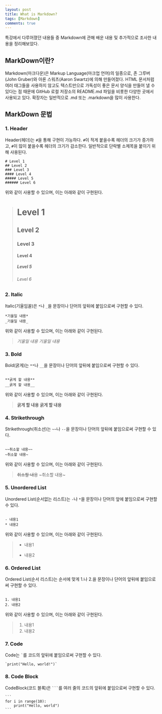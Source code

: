 ```yaml
---
layout: post
title: What is Markdown?
tags: [Markdown]
comments: true
---
```


특강에서 다루어졌던 내용들 중 Markdown에 관해 배운 내용 및 추가적으로 조사한 내용을 정리해보았다.

## MarkDown이란?
Markdown(마크다운)은 Markup Language(마크업 언어)의 일종으로, 존 그루버(John Gruber)와 아론 스워츠(Aaron Swartz)에 의해 만들어졌다. HTML 문서처럼 여러 태그들을 사용하지 않고도 텍스트만으로 가독성이 좋은 문서 양식을 만들어 낼 수 있다는 점 때문에 GitHub 로컬 저장소의 README.md 파일을 비롯한 다양한 곳에서 사용되고 있다. 확장자는 일반적으로 .md 또는 .markdown을 많이 사용한다.

## MarkDown 문법
### 1. Header
Header(헤더)는 `#`을 통해 구현이 가능하다. `#`이 적게 붙을수록 헤더의 크기가 증가하고, `#`이 많이 붙을수록 헤더의 크기가 감소한다. 일반적으로 단락별 소제목을 붙이기 위해 사용된다.

```
# Level 1
## Level 2
### Level 3
#### Level 4
##### Level 5
###### Level 6
```

위와 같이 사용할 수 있으며, 이는 아래와 같이 구현된다.

> # Level 1
> ## Level 2 
> ### Level 3
> #### Level 4
> ##### Level 5
> ###### Level 6

### 2. Italic
Italic(기울임꼴)은 `*`나 `_`을 문장이나 단어의 앞뒤에 붙임으로써 구현할 수 있다.

```
*기울일 내용*
_기울일 내용_
```

위와 같이 사용할 수 있으며, 이는 아래와 같이 구현된다.

> *기울일 내용*
> _기울일 내용_

### 3. Bold
Bold(굵게)는 `**`나 `__`을 문장이나 단어의 앞뒤에 붙임으로써 구현할 수 있다.

```

**굵게 할 내용**
__굵게 할 내용__
```

위와 같이 사용할 수 있으며, 이는 아래와 같이 구현된다.

> **굵게 할 내용**
> __굵게 할 내용__

### 4. Strikethrough
Strikethrough(취소선)는 `~~`나 `--`을 문장이나 단어의 앞뒤에 붙임으로써 구현할 수 있다.

```

~~취소할 내용~~
~취소할 내용~
```

위와 같이 사용할 수 있으며, 이는 아래와 같이 구현된다.

> ~~취소할 내용~~
> ~취소할 내용~

### 5. Unordered List
Unordered List(순서없는 리스트)는 `-`나 `*`을 문장이나 단어의 앞에 붙임으로써 구현할 수 있다.

```

- 내용1
* 내용2
```

위와 같이 사용할 수 있으며, 이는 아래와 같이 구현된다.

> - 내용1
> * 내용2

### 6. Ordered List
Ordered List(순서 리스트)는 순서에 맞게 1.나 2.을 문장이나 단어의 앞뒤에 붙임으로써 구현할 수 있다.

```

1. 내용1
2. 내용2
```

위와 같이 사용할 수 있으며, 이는 아래와 같이 구현된다.

> 1. 내용1
> 2. 내용2

### 7. Code
Code는 `` ` ``를 코드의 앞뒤에 붙임으로써 구현할 수 있다.

```
`print("Hello, world!")`
```

### 8. Code Block
CodeBlock(코드 블록)은 ` ``` `를 여러 줄의 코드의 앞뒤에 붙임으로써 구현할 수 있다.

````
```
for i in range(10):
	print("Hello, world")
```
````
